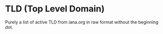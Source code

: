 # TLD (Top Level Domain)

Purely a list of active TLD from iana.org in raw format
without the beginning dot.
